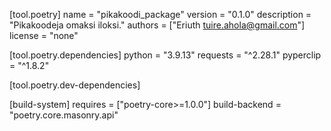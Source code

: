 [tool.poetry]
name = "pikakoodi_package"
version = "0.1.0"
description = "Pikakoodeja omaksi iloksi."
authors = ["Eriuth <tuire.ahola@gmail.com>"]
license = "none"

[tool.poetry.dependencies]
python = "3.9.13"
requests = "^2.28.1"
pyperclip = "^1.8.2"

[tool.poetry.dev-dependencies]

[build-system]
requires = ["poetry-core>=1.0.0"]
build-backend = "poetry.core.masonry.api"